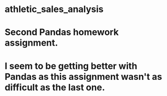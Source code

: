 # athletic_sales_analysis
# Second Pandas homework assignment.
# I seem to be getting better with Pandas as this assignment wasn't as difficult as the last one.


